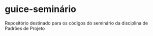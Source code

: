 # guice-seminário
Repositório destinado para os códigos do seminário da disciplina de Padrões de Projeto

